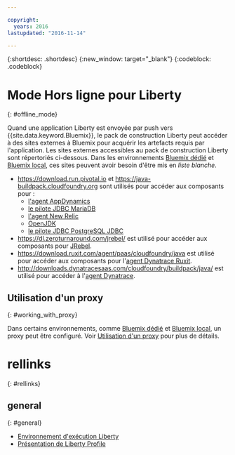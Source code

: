 ```yaml
---

copyright:
  years: 2016
lastupdated: "2016-11-14"

---
```


{:shortdesc: .shortdesc}
{:new_window: target="_blank"}
{:codeblock: .codeblock}


# Mode Hors ligne pour Liberty
{: #offline_mode}

Quand une application Liberty est envoyée par push vers {{site.data.keyword.Bluemix}}, le pack de construction Liberty peut accéder à des sites externes à Bluemix pour acquérir les artefacts requis par l'application.  Les sites externes accessibles au pack de construction Liberty sont répertoriés ci-dessous.  Dans les environnements [Bluemix dédié](/docs/dedicated/index.html#dedicated) et
[Bluemix local](/docs/local/index.html#local), ces sites peuvent avoir besoin d'être mis en *liste blanche*.

* https://download.run.pivotal.io et https://java-buildpack.cloudfoundry.org sont utilisés pour accéder aux composants pour :
  * [l'agent AppDynamics](https://www.appdynamics.com/)
  * [le pilote JDBC MariaDB](https://mariadb.com/)
  * [l'agent New Relic](newRelic.html)
  * [OpenJDK](customizingJRE.html#OpenJDK)
  * [le pilote JDBC PostgreSQL JDBC](https://www.postgresql.org)
* https://dl.zeroturnaround.com/jrebel/ est utilisé pour accéder aux composants pour [JRebel](https://zeroturnaround.com/software/jrebel/).
* https://download.ruxit.com/agent/paas/cloudfoundry/java est utilisé pour accéder aux composants pour l'[agent Dynatrace Ruxit](dynatrace.html).
* http://downloads.dynatracesaas.com/cloudfoundry/buildpack/java/ est utilisé pour accéder à l'[agent Dynatrace](dynatrace.html).

## Utilisation d'un proxy
{: #working_with_proxy}

Dans certains environnements, comme [Bluemix dédié](/docs/dedicated/index.html#dedicated) et
[Bluemix local](/docs/local/index.html#local), un proxy peut être configuré. Voir [Utilisation d'un proxy](/docs/manageapps/workingWithProxy.html) pour plus de détails.

# rellinks
{: #rellinks}
## general
{: #general}
* [Environnement d'exécution Liberty](index.html)
* [Présentation de Liberty Profile](http://www-01.ibm.com/support/knowledgecenter/SSAW57_8.5.5/com.ibm.websphere.wlp.nd.doc/ae/cwlp_about.html)

